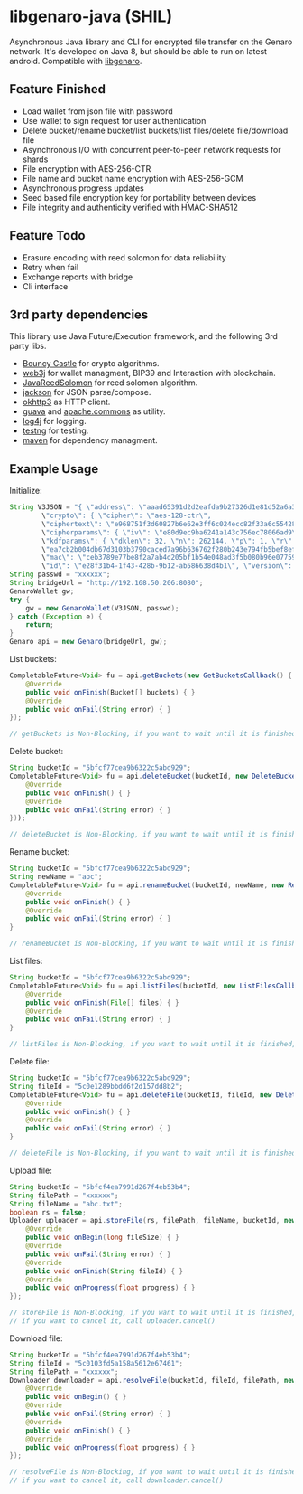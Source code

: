 # libgenaro-java (SHIL)

Asynchronous Java library and CLI for encrypted file transfer on the Genaro network. It's developed on Java 8, but should be able to run on latest android. Compatible with [libgenaro](https://github.com/GenaroNetwork/libgenaro).

## Feature Finished

- Load wallet from json file with password
- Use wallet to sign request for user authentication
- Delete bucket/rename bucket/list buckets/list files/delete file/download file
- Asynchronous I/O with concurrent peer-to-peer network requests for shards
- File encryption with AES-256-CTR
- File name and bucket name encryption with AES-256-GCM
- Asynchronous progress updates
- Seed based file encryption key for portability between devices
- File integrity and authenticity verified with HMAC-SHA512

## Feature Todo

- Erasure encoding with reed solomon for data reliability
- Retry when fail
- Exchange reports with bridge
- Cli interface

## 3rd party dependencies

This library use Java Future/Execution framework, and the following 3rd party libs.

- [Bouncy Castle](https://www.bouncycastle.org/java.html) for crypto algorithms.
- [web3j](https://github.com/web3j/web3j) for wallet managment, BIP39 and Interaction with blockchain.
- [JavaReedSolomon](https://github.com/Backblaze/JavaReedSolomon) for reed solomon algorithm.
- [jackson](https://github.com/FasterXML/jackson) for JSON parse/compose.
- [okhttp3](https://github.com/square/okhttp) as HTTP client.
- [guava](https://github.com/google/guava) and [apache.commons](https://commons.apache.org/) as utility.
- [log4j](https://logging.apache.org/log4j) for logging.
- [testng](https://testng.org/doc/index.html) for testing.
- [maven](https://maven.apache.org/) for dependency managment.

## Example Usage

Initialize:

```java
String V3JSON = "{ \"address\": \"aaad65391d2d2eafda9b27326d1e81d52a6a3dc8\",
        \"crypto\": { \"cipher\": \"aes-128-ctr\",
        \"ciphertext\": \"e968751f3d60827b6e62e3ff6c024ecc82f33a6c55428be33249c83edba444ca\",
        \"cipherparams\": { \"iv\": \"e80d9ec9ba6241a143c756ec78066ad9\" }, \"kdf\": \"scrypt\",
        \"kdfparams\": { \"dklen\": 32, \"n\": 262144, \"p\": 1, \"r\": 8, \"salt\":
        \"ea7cb2b004db67d3103b3790caced7a96b636762f280b243e794fb5bef8ef74b\" },
        \"mac\": \"ceb3789e77be8f2a7ab4d205bf1b54e048ad3f5b080b96e07759de7442e050d2\" },
        \"id\": \"e28f31b4-1f43-428b-9b12-ab586638d4b1\", \"version\": 3 }";
String passwd = "xxxxxx";
String bridgeUrl = "http://192.168.50.206:8080";
GenaroWallet gw;
try {
    gw = new GenaroWallet(V3JSON, passwd);
} catch (Exception e) {
    return;
}
Genaro api = new Genaro(bridgeUrl, gw);
```

List buckets:

```java
CompletableFuture<Void> fu = api.getBuckets(new GetBucketsCallback() {
    @Override
    public void onFinish(Bucket[] buckets) { }
    @Override
    public void onFail(String error) { }
});

// getBuckets is Non-Blocking, if you want to wait until it is finished, call fu.join()
```

Delete bucket:

```java
String bucketId = "5bfcf77cea9b6322c5abd929";
CompletableFuture<Void> fu = api.deleteBucket(bucketId, new DeleteBucketCallback() {
    @Override
    public void onFinish() { }
    @Override
    public void onFail(String error) { }
}));

// deleteBucket is Non-Blocking, if you want to wait until it is finished, call fu.join()
```

Rename bucket:

```java
String bucketId = "5bfcf77cea9b6322c5abd929";
String newName = "abc";
CompletableFuture<Void> fu = api.renameBucket(bucketId, newName, new RenameBucketCallback() {
    @Override
    public void onFinish() { }
    @Override
    public void onFail(String error) { }
}

// renameBucket is Non-Blocking, if you want to wait until it is finished, call fu.join()
```

List files:

```java
String bucketId = "5bfcf77cea9b6322c5abd929";
CompletableFuture<Void> fu = api.listFiles(bucketId, new ListFilesCallback() {
    @Override
    public void onFinish(File[] files) { }
    @Override
    public void onFail(String error) { }
}

// listFiles is Non-Blocking, if you want to wait until it is finished, call fu.join()
```

Delete file:

```java
String bucketId = "5bfcf77cea9b6322c5abd929";
String fileId = "5c0e1289bbdd6f2d157dd8b2";
CompletableFuture<Void> fu = api.deleteFile(bucketId, fileId, new DeleteFileCallback() {
    @Override
    public void onFinish() { }
    @Override
    public void onFail(String error) { }
}

// deleteFile is Non-Blocking, if you want to wait until it is finished, call fu.join()
```

Upload file:

```java
String bucketId = "5bfcf4ea7991d267f4eb53b4";
String filePath = "xxxxxx";
String fileName = "abc.txt";
boolean rs = false;
Uploader uploader = api.storeFile(rs, filePath, fileName, bucketId, new StoreFileCallback() {
    @Override
    public void onBegin(long fileSize) { }
    @Override
    public void onFail(String error) { }
    @Override
    public void onFinish(String fileId) { }
    @Override
    public void onProgress(float progress) { }
});

// storeFile is Non-Blocking, if you want to wait until it is finished, call uploader.join()
// if you want to cancel it, call uploader.cancel()
```

Download file:

```java
String bucketId = "5bfcf4ea7991d267f4eb53b4";
String fileId = "5c0103fd5a158a5612e67461";
String filePath = "xxxxxx";
Downloader downloader = api.resolveFile(bucketId, fileId, filePath, new ResolveFileCallback() {
    @Override
    public void onBegin() { }
    @Override
    public void onFail(String error) { }
    @Override
    public void onFinish() { }
    @Override
    public void onProgress(float progress) { }
});

// resolveFile is Non-Blocking, if you want to wait until it is finished, call downloader.join()
// if you want to cancel it, call downloader.cancel()
```
